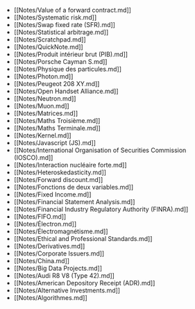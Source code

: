 - [[Notes/Value of a forward contract.md]]
- [[Notes/Systematic risk.md]]
- [[Notes/Swap fixed rate (SFR).md]]
- [[Notes/Statistical arbitrage.md]]
- [[Notes/Scratchpad.md]]
- [[Notes/QuickNote.md]]
- [[Notes/Produit intérieur brut (PIB).md]]
- [[Notes/Porsche Cayman S.md]]
- [[Notes/Physique des particules.md]]
- [[Notes/Photon.md]]
- [[Notes/Peugeot 208 XY.md]]
- [[Notes/Open Handset Alliance.md]]
- [[Notes/Neutron.md]]
- [[Notes/Muon.md]]
- [[Notes/Matrices.md]]
- [[Notes/Maths Troisième.md]]
- [[Notes/Maths Terminale.md]]
- [[Notes/Kernel.md]]
- [[Notes/Javascript (JS).md]]
- [[Notes/International Organisation of Securities Commission (IOSCO).md]]
- [[Notes/Interaction nucléaire forte.md]]
- [[Notes/Heteroskedasticity.md]]
- [[Notes/Forward discount.md]]
- [[Notes/Fonctions de deux variables.md]]
- [[Notes/Fixed Income.md]]
- [[Notes/Financial Statement Analysis.md]]
- [[Notes/Financial Industry Regulatory Authority (FINRA).md]]
- [[Notes/FIFO.md]]
- [[Notes/Électron.md]]
- [[Notes/Électromagnétisme.md]]
- [[Notes/Ethical and Professional Standards.md]]
- [[Notes/Derivatives.md]]
- [[Notes/Corporate Issuers.md]]
- [[Notes/China.md]]
- [[Notes/Big Data Projects.md]]
- [[Notes/Audi R8 V8 (Type 42).md]]
- [[Notes/American Depository Receipt (ADR).md]]
- [[Notes/Alternative Investments.md]]
- [[Notes/Algorithmes.md]]